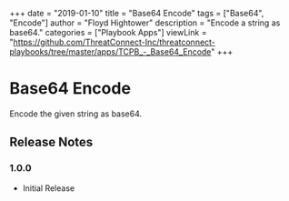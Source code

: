 +++
date = "2019-01-10"
title = "Base64 Encode"
tags = ["Base64", "Encode"]
author = "Floyd Hightower"
description = "Encode a string as base64."
categories = ["Playbook Apps"]
viewLink = "https://github.com/ThreatConnect-Inc/threatconnect-playbooks/tree/master/apps/TCPB_-_Base64_Encode"
+++

# Base64 Encode

Encode the given string as base64.

## Release Notes

### 1.0.0

* Initial Release
